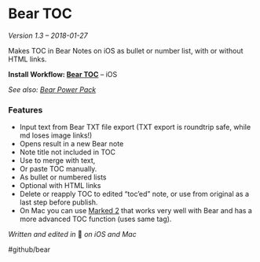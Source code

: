 # Bear TOC
*Version 1.3 – 2018-01-27*

Makes TOC in Bear Notes on iOS as bullet or number list, with or without HTML links.

**Install Workflow: [Bear TOC](https://workflow.is/workflows/0ebf0876498f47feb60cc1426e7fa5b8)** – iOS

*See also: [Bear Power Pack](https://github.com/rovest/Bear-Power-Pack/blob/master/README.md)*

### Features
- Input text from Bear TXT file export
	(TXT export is roundtrip safe, while md loses image links!)
- Opens result in a new Bear note
- Note title not included in TOC
- Use <!--TOC--> to merge with text,
- Or paste TOC manually.
- As bullet or numbered lists
- Optional with HTML links
- Delete or reapply TOC to edited “toc’ed” note, or use from original as a last step before publish.
- On Mac you can use [Marked 2](http://marked2app.com) that works very well with Bear and has a more advanced TOC function (uses same <!--TOC--> tag).

*Written and edited in* 🐻 *on iOS and Mac*

#github/bear
